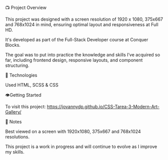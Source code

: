 📺 Project Overview 

This project was designed with a screen resolution of 1920 x 1080, 375x667 and 768x1024 in mind, ensuring optimal layout and responsiveness at Full HD. 

It's developed as part of the Full-Stack Developer course at Conquer Blocks. 

The goal was to put into practice the knowledge and skills I’ve acquired so far, including frontend design, responsive layouts, and component structuring.


🔧 Technologies 

Used HTML, SCSS & CSS


👁️Getting Started 

To visit this project: [https://jovannydp.github.io/CSS-Tarea-3-Modern-Art-Gallery/ ](https://jovannydp.github.io/CSS-Tarea-4-Portfolio/) 


📌 Notes 

Best viewed on a screen with 1920x1080, 375x667 and 768x1024 resolutions. 

This project is a work in progress and will continue to evolve as I improve my skills.
